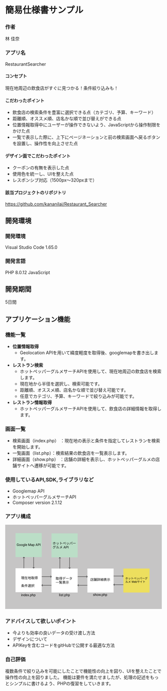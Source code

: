 # 簡易仕様書サンプル

### 作者
林 佳奈

### アプリ名
RestaurantSearcher

#### コンセプト
現在地周辺の飲食店がすぐに見つかる！条件絞り込みも！

#### こだわったポイント
- 飲食店の検索条件を豊富に選択できる点（カテゴリ、予算、キーワード）
- 距離順、オススメ順、店名かな順で並び替えができる点
- 位置情報取得中にユーザーが操作できないよう、JavaScriptから操作制限をかけた点
- 一覧で表示した際に、上下にページネーションと前の検索画面へ戻るボタンを設置し、操作性を向上させた点

#### デザイン面でこだわったポイント
- クーポンの有無を表示した点
- 使用色を統一し、UIを整えた点
- レスポンシブ対応（1500px〜320pxまで）

#### 該当プロジェクトのリポジトリ
https://github.com/kananilai/Restaurant_Searcher

## 開発環境
### 開発環境
Visual Studio Code 1.65.0

### 開発言語
PHP 8.0.12 
JavaScript

## 開発期間
5日間

## アプリケーション機能

### 機能一覧
- **位置情報取得**
  - Geolocation APIを用いて緯度軽度を取得後、googlemapを書き出します。
- **レストラン検索**
  - ホットペッパーグルメサーチAPIを使用して、現在地周辺の飲食店を検索します。
  - 現在地から半径を選択し、検索可能です。
  - 距離順、オススメ順、店名かな順で並び替え可能です。
  - 任意でカテゴリ、予算、キーワードで絞り込みが可能です。
- **レストラン情報取得**
  - ホットペッパーグルメサーチAPIを使用して、飲食店の詳細情報を取得します。

### 画面一覧
- 検索画面（index.php） ：現在地の表示と条件を指定してレストランを検索を開始します。
- 一覧画面（list.php）：検索結果の飲食店を一覧表示します。
- 詳細画面（show.php） ：店舗の詳細を表示し、ホットペッパーグルメの店舗サイトへ遷移が可能です。

### 使用しているAPI,SDK,ライブラリなど
- Googlemap API
- ホットペッパーグルメサーチAPI
- Composer version 2.1.12

### アプリ構成
![アプリ構成](img/selection_task.png)

### アドバイスして欲しいポイント
- 今よりも効率の良いデータの受け渡し方法
- デザインについて
- APIKeyを含むコードをgitHubで公開する最適な方法

### 自己評価
複数条件で絞り込みを可能にしたことで機能性の向上を図り、UIを整えたことで操作性の向上を図りました。
機能は要件を満たせましたが、処理の記述をもっとシンプルに書けるよう、PHPの復習をしていきます。


